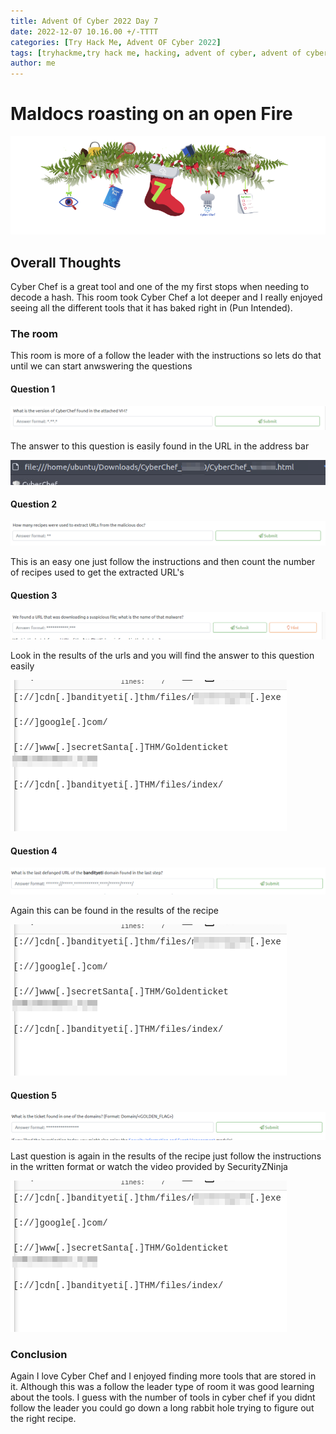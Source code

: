 ```yaml
---
title: Advent Of Cyber 2022 Day 7
date: 2022-12-07 10.16.00 +/-TTTT
categories: [Try Hack Me, Advent OF Cyber 2022]
tags: [tryhackme,try hack me, hacking, advent of cyber, advent of cyber 2022, advent of cyber day 7]     # TAG names should always be lowercase
author: me
---
```


# **Maldocs roasting on an open Fire**

![banner](/assets/AOCD7/day7.png)

## Overall Thoughts

Cyber Chef is a great tool and one of the my first stops when needing to decode a hash.  This room took Cyber Chef a lot deeper and I really enjoyed seeing all the different tools that it has baked right in (Pun Intended).

### The room 

This room is more of a follow the leader with the instructions so lets do that until we can start anwswering the questions

#### Question 1

![q1](/assets/AOCD7/q1.png)

The answer to this question is easily found in the URL in the address bar

![ver](/assets/AOCD7/version.png)

#### Question 2

![q2](/assets/AOCD7/q2.png)

This is an easy one just follow the instructions and then count the number of recipes used to get the extracted URL's

#### Question 3

![q3](/assets/AOCD7/q3.png)

Look in the results of the urls and you will find the answer to this question easily

![URLs](/assets/AOCD7/URLs.png)

#### Question 4

![q4](/assets/AOCD7/q4.png)

Again this can be found in the results of the recipe 

![URLs](/assets/AOCD7/URLs.png)

#### Question 5

![q5](assets/AOCD7/q5.png)

Last question is again in the results of the recipe just follow the instructions in the written format or watch the video provided by SecurityZNinja

![URLs](/assets/AOCD7/URLs.png)

### Conclusion
Again I love Cyber Chef and I enjoyed finding more tools that are stored in it.  Although this was a follow the leader type of room it was good learning about the tools.  I guess with the number of tools in cyber chef if you didnt follow the leader you could go down a long rabbit hole trying to figure out the right recipe.
